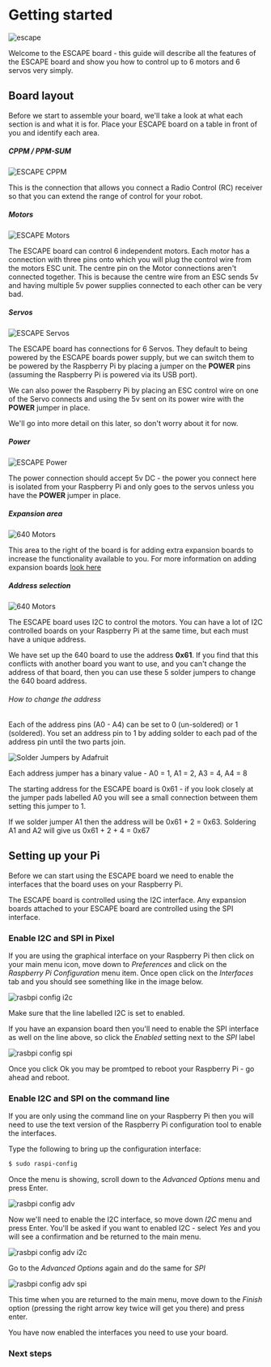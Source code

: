 # Getting started

![escape](/images/escape-450.png)

Welcome to the ESCAPE board - this guide will describe all the features of the ESCAPE board and show you how to control up to 6 motors and 6 servos very simply.

## Board layout

Before we start to assemble your board, we'll take a look at what each section is and what it is for. Place your ESCAPE board on a table in front of you and identify each area.

##### CPPM / PPM-SUM

![ESCAPE CPPM](/images/640-cppm.png)

This is the connection that allows you connect a Radio Control (RC) receiver so that you can extend the range of control for your robot.

##### Motors

![ESCAPE Motors](/images/640-motors.png)

The ESCAPE board can control 6 independent motors. Each motor has a connection with three pins onto which you will plug the control wire from the motors ESC unit. The centre pin on the Motor connections aren't connected together. This is because the centre wire from an ESC sends 5v and having multiple 5v power supplies connected to each other can be very bad.

##### Servos

![ESCAPE Servos](/images/640-servo.png)

The ESCAPE board has connections for 6 Servos. They default to being powered by the ESCAPE boards power supply, but we can switch them to be powered by the Raspberry Pi by placing a jumper on the **POWER** pins (assuming the Raspberry Pi is powered via its USB port).

We can also power the Raspberry Pi by placing an ESC control wire on one of the Servo connects and using the 5v sent on its power wire with the **POWER** jumper in place.

We'll go into more detail on this later, so don't worry about it for now.

##### Power

![ESCAPE Power](/images/640-power.png)

The power connection should accept 5v DC - the power you connect here is isolated from your Raspberry Pi and only goes to the servos unless you have the **POWER** jumper in place.

##### Expansion area

![640 Motors](/images/640-expansionarea.png)

This area to the right of the board is for adding extra expansion boards to increase the functionality available to you. For more information on adding expansion boards [look here](/expansionadding.html)

##### Address selection

![640 Motors](/images/640-addressselection.png)

The ESCAPE board uses I2C to control the motors. You can have a lot of I2C controlled boards on your Raspberry Pi at the same time, but each must have a unique address.

We have set up the 640 board to use the address **0x61**. If you find that this conflicts with another board you want to use, and you can't change the address of that board, then you can use these 5 solder jumpers to change the 640 board address.

###### How to change the address

Each of the address pins (A0 - A4) can be set to 0 (un-soldered) or 1 (soldered). You set an address pin to 1 by adding solder to each pad of the address pin until the two parts join.

![Solder Jumpers by Adafruit](/images/solder_jumpers.jpg)

Each address jumper has a binary value - A0 = 1, A1 = 2, A3 = 4, A4 = 8

The starting address for the ESCAPE board is 0x61 - if you look closely at the jumper pads labelled A0 you will see a small connection between them setting this jumper to 1.

If we solder jumper A1 then the address will be 0x61 + 2 = 0x63. Soldering A1 and A2 will give us 0x61 + 2 + 4 = 0x67

## Setting up your Pi

Before we can start using the ESCAPE board we need to enable the interfaces that the board uses on your Raspberry Pi.

The ESCAPE board is controlled using the I2C interface. Any expansion boards attached to your ESCAPE board are controlled using the SPI interface.

### Enable I2C and SPI in Pixel

If you are using the graphical interface on your Raspberry Pi then click on your main menu icon, move down to *Preferences* and click on the *Raspberry Pi Configuration* menu item. Once open click on the *Interfaces* tab and you should see something like in the image below.

![rasbpi config i2c](/images/raspberryi2c.png)

Make sure that the line labelled I2C is set to enabled.

If you have an expansion board then you'll need to enable the SPI interface as well on the line above, so click the *Enabled* setting next to the *SPI* label

![rasbpi config spi](/images/raspberryspi.png)

Once you click Ok you may be promtped to reboot your Raspberry Pi - go ahead and reboot.

### Enable I2C and SPI on the command line

If you are only using the command line on your Raspberry Pi then you will need to use the text version of the Raspberry Pi configuration tool to enable the interfaces.

Type the following to bring up the configuration interface:

``` bash
$ sudo raspi-config
```

Once the menu is showing, scroll down to the *Advanced Options* menu and press Enter.

![rasbpi config adv](/images/advoptions-450.PNG)

Now we'll need to enable the I2C interface, so move down *I2C* menu and press Enter. You'll be asked if you want to enabled I2C - select *Yes* and you will see a confirmation and be returned to the main menu.

![rasbpi config adv i2c](/images/i2c-450.PNG)

Go to the *Advanced Options* again and do the same for *SPI*

![rasbpi config adv spi](/images/spi-450.PNG)

This time when you are returned to the main menu, move down to the *Finish* option (pressing the right arrow key twice will get you there) and press enter.

You have now enabled the interfaces you need to use your board.

### Next steps